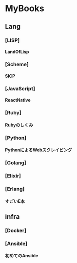MyBooks
=======
## Lang
### [LISP]
#### LandOfLisp
### [Scheme]
#### SICP
### [JavaScript]
#### ReactNative
### [Ruby]
#### Rubyのしくみ
### [Python]
#### PythonによるWebスクレイピング
### [Golang]
### [Elixir]
### [Erlang]
#### すごいE本
## infra
### [Docker]
### [Ansible]
#### 初めてのAnsible
